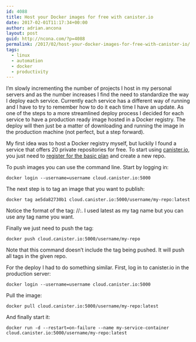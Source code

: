 ```yaml
---
id: 4088
title: Host your Docker images for free with canister.io
date: 2017-02-01T11:17:34+00:00
author: adrian.ancona
layout: post
guid: http://ncona.com/?p=4088
permalink: /2017/02/host-your-docker-images-for-free-with-canister-io/
tags:
  - linux
  - automation
  - docker
  - productivity
---
```

I&#8217;m slowly incrementing the number of projects I host in my personal servers and as the number increases I find the need to standardize the way I deploy each service. Currently each service has a different way of running and I have to try to remember how to do it each time I have an update. As one of the steps to a more streamlined deploy process I decided for each service to have a production ready image hosted in a Docker registry. The deploy will then just be a matter of downloading and running the image in the production machine (not perfect, but a step forward).

My first idea was to host a Docker registry myself, but luckily I found a service that offers 20 private repositories for free. To start using [canister.io](https://canister.io), you just need to [register for the basic plan](https://canister.io/solo) and create a new repo.

To push images you can use the command line. Start by logging in:

```
docker login --username=username cloud.canister.io:5000
```

<!--more-->

The next step is to tag an image that you want to publish:

```
docker tag ae5da82730b1 cloud.canister.io:5000/username/my-repo:latest
```

Notice the format of the tag: <registry-url-including-port>/<username>/<repo-name>:<tag>. I used latest as my tag name but you can use any tag name you want.

Finally we just need to push the tag:

```
docker push cloud.canister.io:5000/username/my-repo
```

Note that this command doesn&#8217;t include the tag being pushed. It will push all tags in the given repo.

For the deploy I had to do something similar. First, log in to canister.io in the production server:

```
docker login --username=username cloud.canister.io:5000
```

Pull the image:

```
docker pull cloud.canister.io:5000/username/my-repo:latest
```

And finally start it:

```
docker run -d --restart=on-failure --name my-service-container cloud.canister.io:5000/username/my-repo:latest
```
